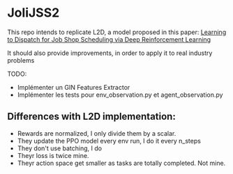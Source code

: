 # JoliJSS2

This repo intends to replicate L2D, a model proposed in this paper:
[Learning to Dispatch for Job Shop Scheduling via Deep Reinforcement Learning](https://arxiv.org/pdf/2010.12367)

It should also provide improvements, in order to apply it to real industry problems

TODO:
 - Implémenter un GIN Features Extractor
 - Implémenter les tests pour env_observation.py et agent_observation.py

## Differences with L2D implementation:
 - Rewards are normalized, I only divide them by a scalar.
 - They update the PPO model every env run, I do it every n_steps
 - They don't use batching, I do
 - Theyr loss is twice mine.
 - Theyr action space get smaller as tasks are totally completed. Not mine.
